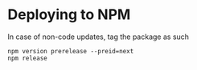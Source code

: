 # Deploying to NPM

In case of non-code updates, tag the package as such

```shell
npm version prerelease --preid=next
npm release
```
